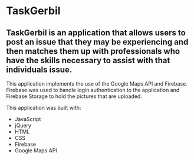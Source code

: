 # TaskGerbil

TaskGerbil is an application that allows users to post an issue that they may be experiencing and then matches them up with professionals who have the skills necessary to assist with that individuals issue. 
-------
This application implements the use of the Google Maps API and Firebase. Firebase was used to handle login authentication to the application and Firebase Storage to hold the pictures that are uploaded.

This application was built with:
* JavaScript
* jQuery
* HTML
* CSS
* Firebase 
* Google Maps API

